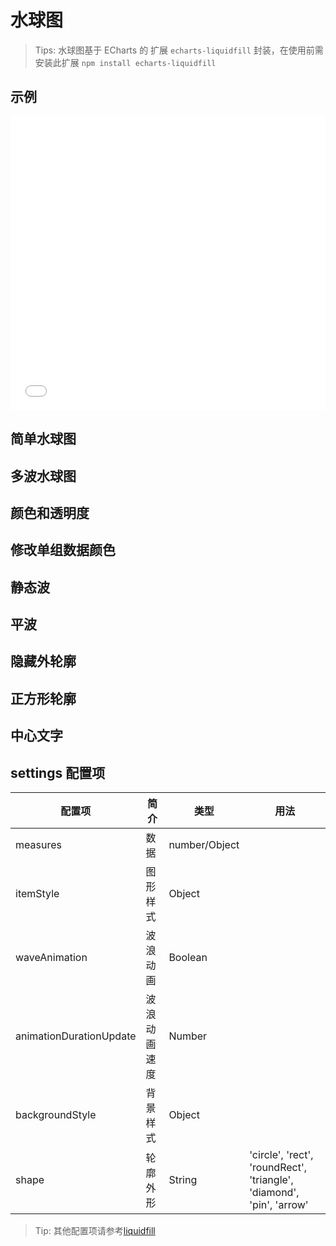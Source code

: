 # 水球图

> Tips: 水球图基于 ECharts 的 扩展 `echarts-liquidfill` 封装，在使用前需安装此扩展
> `npm install echarts-liquidfill`

## 示例

<iframe width="100%" height="470" src="//jsfiddle.net/vecharts/cmh4dvuq/7/embedded/result,html,js/?bodyColor=fff" allowfullscreen="allowfullscreen" frameborder="0"></iframe>

## 简单水球图

<vuep template="#a" :options="{ theme: 'vue', lineNumbers: false }"></vuep>

<script v-pre type="text/x-template" id="a">
<template>
 <ve-liquidfill-chart :data="chartData" />
</template>

<script>
 module.exports = {
    created () {
      this.chartData = {
        measures: [{
          name: 'Sam',
          value: 0.65
        }]
      }
    }
  }
</script>

## 多波水球图
<vuep template="#b" :options="{ theme: 'vue', lineNumbers: false }"></vuep>
<script v-pre type="text/x-template" id="b">
<template>
 <ve-liquidfill-chart :data="chartData" :settings="settings" />
</template>

<script>
 module.exports = {
    created () {
      this.settings = {
    	  tooltip: {
          show: true
        }
      };
      this.chartData = {
         measures: [{
           name: 'Sam',
           value: 0.55
         }, {
           name: 'Tom',
           value: 0.44
         }]
      }
    }
  }
</script>

## 颜色和透明度
<vuep template="#c" :options="{ theme: 'vue', lineNumbers: false }"></vuep>
<script v-pre type="text/x-template" id="c">
<template>
 <ve-liquidfill-chart :data="chartData" :settings="settings" />
</template>

<script>
 module.exports = {
    created () {
      this.settings = {
    	  color: ['red', '#0f0', 'rgb(0, 0, 255)'],
        itemStyle: {
          opacity: 0.6
        },
        emphasis: {
          itemStyle: {
            opacity: 0.9
          }
        }
      };
      this.chartData = {
         measures: [0.6, 0.5, 0.4, 0.3]
      }
    }
  }
</script>

## 修改单组数据颜色
<vuep template="#d" :options="{ theme: 'vue', lineNumbers: false }"></vuep>
<script v-pre type="text/x-template" id="d">
<template>
 <ve-liquidfill-chart :data="chartData" />
</template>

<script>
 module.exports = {
    created () {
      this.chartData = {
         measures: [0.5, 0.4, {
           value: 0.3,
           itemStyle: {
             color: 'red',
             opacity: 0.6
           },
           emphasis: {
             itemStyle: {
               opacity: 0.9
             }
           }
         }]
      }
    }
  }
</script>

## 静态波
<vuep template="#e" :options="{ theme: 'vue', lineNumbers: false }"></vuep>
<script v-pre type="text/x-template" id="e">
<template>
 <ve-liquidfill-chart :data="chartData" :settings="settings" />
</template>

<script>
 module.exports = {
    created () {
      this.settings = {
    	  waveAnimation: false,
        animationDuration: 0,
        animationDurationUpdate: 0
      };
      this.chartData = {
         measures: [0.6, 0.5, 0.4, 0.3]
      }
    }
  }
</script>

## 平波
<vuep template="#f" :options="{ theme: 'vue', lineNumbers: false }"></vuep>
<script v-pre type="text/x-template" id="f">
<template>
 <ve-liquidfill-chart :data="chartData" :settings="settings" />
</template>

<script>
 module.exports = {
    created () {
      this.settings = {
    	   amplitude: 0,
         waveAnimation: 0
      };
      this.chartData = {
         measures: [0.6, 0.5, 0.4, 0.3]
      }
    }
  }
</script>

## 隐藏外轮廓
<vuep template="#g" :options="{ theme: 'vue', lineNumbers: false }"></vuep>
<script v-pre type="text/x-template" id="g">
<template>
 <ve-liquidfill-chart :data="chartData" :settings="settings" />
</template>

<script>
 module.exports = {
    created () {
      this.settings = {
    	  outline: {
          show: false
        }
      };
      this.chartData = {
         measures: [0.6, 0.5, 0.4, 0.3]
      }
    }
  }
</script>

## 正方形轮廓
<vuep template="#h" :options="{ theme: 'vue', lineNumbers: false }"></vuep>
<script v-pre type="text/x-template" id="h">
<template>
 <ve-liquidfill-chart :data="chartData" :settings="settings" />
</template>

<script>
 module.exports = {
    created () {
      this.settings = {
    	  shape: 'rect'
      };
      this.chartData = {
         measures: [0.6, 0.5, 0.4, 0.3]
      }
    }
  }
</script>

## 中心文字
<vuep template="#text" :options="{ theme: 'vue', lineNumbers: false }"></vuep>
<script v-pre type="text/x-template" id="text">
<template>
 <ve-liquidfill-chart :data="chartData" :settings="settings" />
</template>

<script>
 module.exports = {
    created () {
      this.settings = {
    	  label: {
          formatter: '流量剩余',
          fontSize: 28,
          position: ['50%','30%']
        },
        tooltip: {
          show: true,
          formatter: function ({marker, name, value}) {
            return marker + name + ': ' + parseInt(value * 100) + '%'
          }
        }
      };
      this.chartData = {
         measures: [{
           name: '流量剩余',
           value: 0.33
         }]
      }
    }
  }
</script>


## settings 配置项

| 配置项 | 简介 | 类型 | 用法 |
| --- | --- | --- | --- |
| measures | 数据 | number/Object | |
| itemStyle | 图形样式 | Object | |
| waveAnimation | 波浪动画 | Boolean |  |
| animationDurationUpdate | 波浪动画速度 | Number |  |
| backgroundStyle | 背景样式 | Object |  |
| shape | 轮廓外形 | String | 'circle', 'rect', 'roundRect', 'triangle', 'diamond', 'pin', 'arrow' |

> Tip: 其他配置项请参考[liquidfill](https://github.com/ecomfe/echarts-liquidfill)
